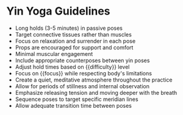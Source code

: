 # Yin Yoga Guidelines

- Long holds (3-5 minutes) in passive poses
- Target connective tissues rather than muscles
- Focus on relaxation and surrender in each pose
- Props are encouraged for support and comfort
- Minimal muscular engagement
- Include appropriate counterposes between yin poses
- Adjust hold times based on {{difficulty}} level
- Focus on {{focus}} while respecting body's limitations
- Create a quiet, meditative atmosphere throughout the practice
- Allow for periods of stillness and internal observation
- Emphasize releasing tension and moving deeper with the breath
- Sequence poses to target specific meridian lines
- Allow adequate transition time between poses 